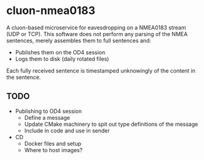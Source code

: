 # cluon-nmea0183

A cluon-based microservice for eavesdropping on a NMEA0183 stream (UDP or TCP). This software does not perform any parsing of the NMEA sentences, merely assembles them to full sentences and:
* Publishes them on the OD4 session
* Logs them to disk (daily rotated files)

Each fully received sentence is timestamped unknowingly of the content in the sentence.

## TODO
* Publishing to OD4 session
  * Define a message
  * Update CMake machinery to spit out type definitions of the message
  * Include in code and use in sender
* CD
  * Docker files and setup
  * Where to host images?